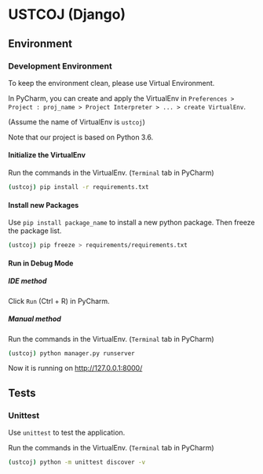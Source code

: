 # USTCOJ (Django)

## Environment

### Development Environment

To keep the environment clean, please use Virtual Environment.

In PyCharm, you can create and apply the VirtualEnv in `Preferences > Project : proj_name > Project Interpreter > ... > create VirtualEnv`.

(Assume the name of VirtualEnv is  `ustcoj`)

Note that our project is based on Python 3.6.

#### Initialize the VirtualEnv

Run the commands in the VirtualEnv. (`Terminal` tab in PyCharm)

```sh
(ustcoj) pip install -r requirements.txt
```

#### Install new Packages

Use `pip install package_name` to install a new python package. Then freeze the package list.

``` sh
(ustcoj) pip freeze > requirements/requirements.txt
```

#### Run in Debug Mode

##### IDE method

Click `Run` (Ctrl + R) in PyCharm.

##### Manual method

Run the commands in the VirtualEnv. (`Terminal` tab in PyCharm)

```sh
(ustcoj) python manager.py runserver
```

Now it is running on http://127.0.0.1:8000/

## Tests

### Unittest

Use `unittest` to test the application.

Run the commands in the VirtualEnv. (`Terminal` tab in PyCharm)

```sh
(ustcoj) python -m unittest discover -v
```